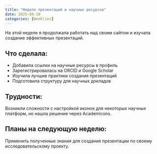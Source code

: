 ```yaml
---
title: "Неделя презентаций и научных ресурсов"
date: 2025-09-10
categories: [Weeklies]
---
```


На этой неделе я продолжала работать над своим сайтом и изучала создание эффективных презентаций.

## Что сделала:
- Добавила ссылки на научные ресурсы в профиль
- Зарегистрировалась на ORCID и Google Scholar
- Изучила лучшие практики создания презентаций
- Подготовила структуру для научных докладов

## Трудности:
Возникли сложности с настройкой иконок для некоторых научных платформ, но нашла решение через Academicons.

## Планы на следующую неделю:
Применить полученные знания для создания презентации по своему исследовательскому проекту.